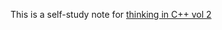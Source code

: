This is a self-study note for [thinking in C++ vol 2](http://mindview.net/Books/TICPP/ThinkingInCPP2e.html)
